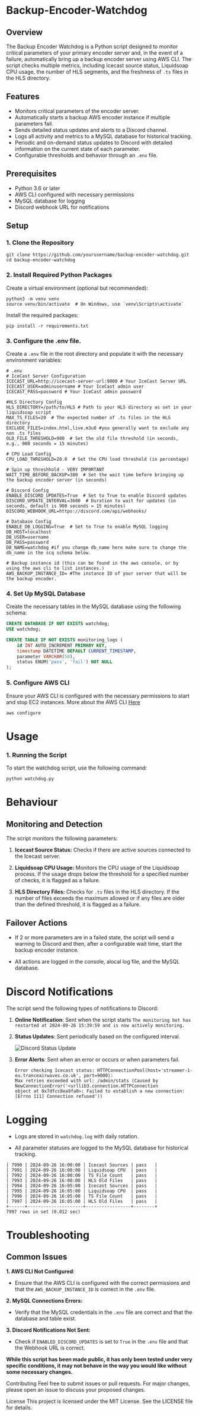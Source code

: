 # Backup-Encoder-Watchdog

## Overview
 The Backup Encoder Watchdog is a Python script designed to monitor critical parameters of your primary encoder server and, in the event of a failure, automatically bring up a backup encoder server using AWS CLI. The script checks multiple metrics, including Icecast source status, Liquidsoap CPU usage, the number of HLS segments, and the freshness of ```.ts``` files in the HLS directory.

## Features
* Monitors critical parameters of the encoder server.
* Automatically starts a backup AWS encoder instance if multiple parameters fail.
* Sends detailed status updates and alerts to a Discord channel.
* Logs all activity and metrics to a MySQL database for historical tracking.
* Periodic and on-demand status updates to Discord with detailed information on the current state of each parameter.
* Configurable thresholds and behavior through an ```.env``` file.

## Prerequisites
* Python 3.6 or later
* AWS CLI configured with necessary permissions
* MySQL database for logging
* Discord webhook URL for notifications

## Setup
### 1. Clone the Repository
```
git clone https://github.com/yourusername/backup-encoder-watchdog.git
cd backup-encoder-watchdog
```
### 2. Install Required Python Packages
Create a virtual environment (optional but recommended):
```
python3 -m venv venv
source venv/bin/activate  # On Windows, use `venv\Scripts\activate`
```
Install the required packages:
```
pip install -r requirements.txt
```

### 3. Configure the .env file.
Create a ```.env``` file in the root directory and populate it with the necessary environment variables:
```.env
# .env
# IceCast Server Configuration
ICECAST_URL=http://icecast-server-url:9000 # Your IceCast Server URL
ICECAST_USER=adminusername # Your IceCast admin user
ICECAST_PASS=password # Your IceCast admin password

#HLS Directory Config
HLS_DIRECTORY=/path/to/HLS # Path to your HLS directory as set in your liquidsoap script
MAX_TS_FILES=20  # The expected number of .ts files in the HLS directory
EXCLUDE_FILES=index.html,live.m3u8 #you generally want to exclude any non .ts files
OLD_FILE_THRESHOLD=900  # Set the old file threshold (in seconds, e.g., 900 seconds = 15 minutes)

# CPU Load Config
CPU_LOAD_THRESHOLD=20.0  # Set the CPU load threshold (in percentage)

# Spin up threshhold - VERY IMPORTANT
WAIT_TIME_BEFORE_BACKUP=300  # Set the wait time before bringing up the backup encoder server (in seconds)

# Discord Config
ENABLE_DISCORD_UPDATES=True  # Set to True to enable Discord updates
DISCORD_UPDATE_INTERVAL=3600  # Duration to wait for updates (in seconds, default is 900 seconds = 15 minutes)
DISCORD_WEBHOOK_URL=https://discord.com/api/webhooks/

# Database Config
ENABLE_DB_LOGGING=True  # Set to True to enable MySQL logging
DB_HOST=localhost
DB_USER=username
DB_PASS=password
DB_NAME=watchdog #if you change db_name here make sure to change the db_name in the scq schema below.

# Backup instance id (this can be found in the aws console, or by using the aws cli to list instances.)
AWS_BACKUP_INSTANCE_ID= #The instance ID of your server that will be the backup encoder.
```

### 4. Set Up MySQL Database
Create the necessary tables in the MySQL database using the following schema:
```sql
CREATE DATABASE IF NOT EXISTS watchdog;
USE watchdog;

CREATE TABLE IF NOT EXISTS monitoring_logs (
    id INT AUTO_INCREMENT PRIMARY KEY,
    timestamp DATETIME DEFAULT CURRENT_TIMESTAMP,
    parameter VARCHAR(50),
    status ENUM('pass', 'fail') NOT NULL
);
```

### 5. Configure AWS CLI
Ensure your AWS CLI is configured with the necessary permissions to start and stop EC2 instances.  More about the AWS CLI [Here](https://tinyurl.com/2ys84rje)
```
aws configure
```

# Usage
### 1. Running the Script
To start the watchdog script, use the following command:
```
python watchdog.py
```
# Behaviour

## Monitoring and Detection
The script monitors the following parameters:

1. **Icecast Source Status:** Checks if there are active sources connected to the Icecast server.
   
2. **Liquidsoap CPU Usage:** Monitors the CPU usage of the Liquidsoap process. 
If the usage drops below the threshold for a specified number of checks, it is flagged as a failure.

3. **HLS Directory Files:** Checks for ```.ts``` files in the HLS directory. 
If the number of files exceeds the maximum allowed or if any files are older than the defined threshold, it is flagged as a failure.

## Failover Actions
* If 2 or more parameters are in a failed state, the script will send a warning to Discord and then,
  after a configurable wait time, start the backup encoder instance.

* All actions are logged in the console, alocal log file, and the MySQL database.

# Discord Notifications
The script send the following types of notifications to Discord:

1. **Online Notification**: Sent when the script starts
   ```The monitoring bot has restarted at 2024-09-26 15:39:59 and is now actively monitoring.```

2. **Status Updates**: Sent periodically based on the configured interval.

    ![Discord Status Update](https://hls.tranceairwaves.co.uk/Discord_89MwrvTZgn.png)

3. **Error Alerts**: Sent when an error or occurs or when parameters fail.
   ```
   Error checking Icecast status: HTTPConnectionPool(host='streamer-1-eu.tranceairwaves.co.uk', port=9000):
   Max retries exceeded with url: /admin/stats (Caused by NewConnectionError('<urllib3.connection.HTTPConnection
   object at 0x7dfcc8ea9fa0>: Failed to establish a new connection: [Errno 111] Connection refused'))
   ```

# Logging

* Logs are stored in ```watchdog.log``` with daily rotation.

* All parameter statuses are logged to the MySQL database for historical tracking.

```
| 7990 | 2024-09-26 16:00:00 | Icecast Sources | pass   |
| 7991 | 2024-09-26 16:00:00 | Liquidsoap CPU  | pass   |
| 7992 | 2024-09-26 16:00:00 | TS File Count   | pass   |
| 7993 | 2024-09-26 16:00:00 | HLS Old Files   | pass   |
| 7994 | 2024-09-26 16:05:00 | Icecast Sources | pass   |
| 7995 | 2024-09-26 16:05:00 | Liquidsoap CPU  | pass   |
| 7996 | 2024-09-26 16:05:00 | TS File Count   | pass   |
| 7997 | 2024-09-26 16:05:00 | HLS Old Files   | pass   |
+------+---------------------+-----------------+--------+
7997 rows in set (0.012 sec)
```

# Troubleshooting

## Common Issues

**1. AWS CLI Not Configured**:
  * Ensure that the AWS CLI is configured with the correct permissions and that the ```AWS_BACKUP_INSTANCE_ID``` is correct in the ```.env``` file.

**2. MySQL Connections Errors:**
  * Verify that the MySQL credentials in the ```.env``` file are correct and that the database and table exist.

**3. Discord Notifications Not Sent:**
  * Check if  ```ENABLED_DISCORD_UPDATES``` is set to ```True``` in the ```.env``` file and that the Webhook URL is correct.

**While this script has been made public, it has only been tested under very specific conditions, it may not behave in the way you would like 
without some necessary changes.**

Contributing
Feel free to submit issues or pull requests. For major changes, please open an issue to discuss your proposed changes.

License
This project is licensed under the MIT License. See the LICENSE file for details.
